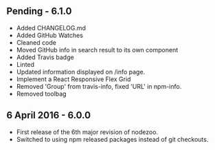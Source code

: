 ## Pending - 6.1.0

* Added CHANGELOG.md
* Added GitHub Watches
* Cleaned code
* Moved GitHub info in search result to its own component
* Added Travis badge
* Linted
* Updated information displayed on /info page.
* Implement a React Responsive Flex Grid
* Removed 'Group' from travis-info, fixed 'URL' in npm-info.
* Removed toolbag

## 6 April 2016 - 6.0.0

* First release of the 6th major revision of nodezoo.
* Switched to using npm released packages instead of git checkouts.
